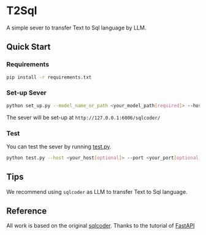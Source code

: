 # T2Sql
A simple sever to transfer Text to Sql language by LLM.

## Quick Start
### Requirements
```bash
pip install -r requirements.txt
```

### Set-up Sever
```bash
python set_up.py --model_name_or_path <your_model_path[required]> --host <your_host[optional]> --port <your_port[optional]>
```
The sever will be set-up at `http://127.0.0.1:6006/sqlcoder/`

### Test
You can test the sever by running [test.py](./test.py).
```bash
python test.py --host <your_host[optional]> --port <your_port[optional]>
```

## Tips
We recommend using `sqlcoder` as LLM to transfer Text to Sql language.

## Reference
All work is based on the original [sqlcoder](https://github.com/defog-ai/sqlcoder).
Thanks to the tutorial of [FastAPI](https://fastapi.tiangolo.com/zh/)
